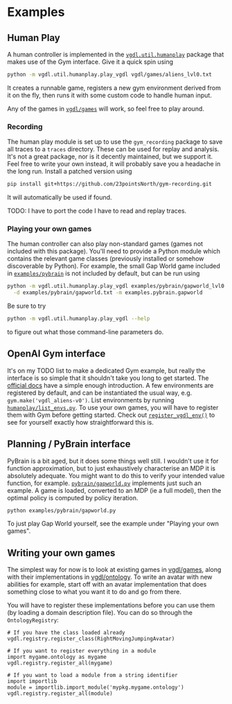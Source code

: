 # Examples
## Human Play
A human controller is implemented
in the [`vgdl.util.humanplay`](humanplay) package
that makes use of the Gym interface.
Give it a quick spin using
```bash
python -m vgdl.util.humanplay.play_vgdl vgdl/games/aliens_lvl0.txt
```
It creates a runnable game,
registers a new gym environment derived from it on the fly,
then runs it with some custom code to handle human input.

Any of the games in [`vgdl/games`](/vgdl/games) will work,
so feel free to play around.


### Recording
The human play module is set up
to use the `gym_recording` package
to save all traces to a `traces` directory.
These can be used for replay
and analysis.
It's not a great package,
nor is it decently maintained,
but we support it.
Feel free to write your own instead,
it will probably save you a headache in the long run.
Install a patched version using
```bash
pip install git+https://github.com/23pointsNorth/gym-recording.git
```
It will automatically be used if found.

TODO: I have to port the code I have to read and replay traces.


### Playing your own games
The human controller can also play non-standard games
(games not included with this package).
You'll need to provide a Python module
which contains the relevant game classes
(previously installed or somehow discoverable by Python).
For example,
the small Gap World game included in
[`examples/pybrain`](pybrain)
is not included by default,
but can be run using
```bash
python -m vgdl.util.humanplay.play_vgdl examples/pybrain/gapworld_lvl0.txt \
  -d examples/pybrain/gapworld.txt -m examples.pybrain.gapworld
```

Be sure to try
```bash
python -m vgdl.util.humanplay.play_vgdl --help
```
to figure out what those command-line parameters do.


## OpenAI Gym interface
It's on my TODO list to make a dedicated Gym example,
but really the interface is so simple
that it shouldn't take you long to get started.
The [official docs](https://gym.openai.com/docs/)
have a simple enough introduction.
A few environments are registered by default,
and can be instantiated the usual way,
e.g. `gym.make('vgdl_aliens-v0')`.
List environments by running
[`humanplay/list_envs.py`]().
To use your own games,
you will have to register them with Gym
before getting started.
Check out
[`register_vgdl_env()`](humanplay/play_vgdl.py)
to see for yourself exactly how straightforward this is.


## Planning / PyBrain interface
PyBrain is a bit aged,
but it does some things well still.
I wouldn't use it for function approximation,
but to just exhaustively characterise an MDP
it is absolutely adequate.
You might want to do this to verify your intended
value function, for example.
[`pybrain/gapworld.py`](pybrain/gapworld.py)
implements just such an example.
A game is loaded,
converted to an MDP
(ie a full model),
then the optimal policy is computed by policy iteration.
```bash
python examples/pybrain/gapworld.py
```
To just play Gap World yourself,
see the example under "Playing your own games".


## Writing your own games
The simplest way for now
is to look at existing games
in [vgdl/games](/vgdl/games),
along with their implementations
in [vgdl/ontology](/vgdl/ontology).
To write an avatar with new abilities for example,
start off with an avatar implementation
that does something close to what you want it to do
and go from there.

You will have to register these implementations before you can use them
(by loading a domain description file).
You can do so through the `OntologyRegistry`:

```
# If you have the class loaded already
vgdl.registry.register_class(RightMovingJumpingAvatar)

# If you want to register everything in a module
import mygame.ontology as mygame
vgdl.registry.register_all(mygame)

# If you want to load a module from a string identifier
import importlib
module = importlib.import_module('mypkg.mygame.ontology')
vgdl.registry.register_all(module)
```

